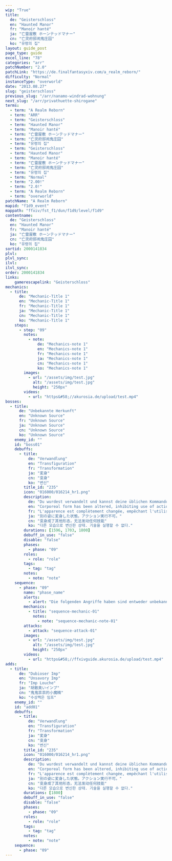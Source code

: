```yaml
---
wip: "True"
title:
  de: "Geisterschloss"
  en: "Haunted Manor"
  fr: "Manoir hanté"
  ja: "亡霊屋敷 ホーンテッドマナー"
  cn: "亡灵府邸闹鬼庄园"
  ko: "유령의 집"
layout: guide_post
page_type: guide
excel_line: "78"
categories: "arr"
patchNumber: "2.0"
patchLink: "https://de.finalfantasyxiv.com/a_realm_reborn/"
difficulty: "Normal"
instanceType: "overworld"
date: "2013.08.27"
slug: "geisterschloss"
previous_slug: "/arr/nanamo-windrad-wohnung"
next_slug: "/arr/privathuette-shirogane"
terms:
  - term: "A Realm Reborn"
  - term: "ARR"
  - term: "Geisterschloss"
  - term: "Haunted Manor"
  - term: "Manoir hanté"
  - term: "亡霊屋敷 ホーンテッドマナー"
  - term: "亡灵府邸闹鬼庄园"
  - term: "유령의 집"
  - term: "Geisterschloss"
  - term: "Haunted Manor"
  - term: "Manoir hanté"
  - term: "亡霊屋敷 ホーンテッドマナー"
  - term: "亡灵府邸闹鬼庄园"
  - term: "유령의 집"
  - term: "Normal"
  - term: "2.00!"
  - term: "2.0!"
  - term: "A Realm Reborn"
  - term: "overworld"
patchName: "A Realm Reborn"
mapid: "f1d9_event"
mappath: "ffxiv/fst_f1/dun/f1d9/level/f1d9"
contentname:
  de: "Geisterschloss"
  en: "Haunted Manor"
  fr: "Manoir hanté"
  ja: "亡霊屋敷 ホーンテッドマナー"
  cn: "亡灵府邸闹鬼庄园"
  ko: "유령의 집"
sortid: 2000141834
plvl: 
plvl_sync: 
ilvl: 
ilvl_sync: 
order: 2000141834
links:
    gamerescapelink: "Geisterschloss"
mechanics:
  - title:
      de: "Mechanic-Title 1"
      en: "Mechanic-Title 1"
      fr: "Mechanic-Title 1"
      ja: "Mechanic-Title 1"
      cn: "Mechanic-Title 1"
      ko: "Mechanic-Title 1"
    steps:
      - step: "09"
        notes:
          - note:
              de: "Mechanics-note 1"
              en: "Mechanics-note 1"
              fr: "Mechanics-note 1"
              ja: "Mechanics-note 1"
              cn: "Mechanics-note 1"
              ko: "Mechanics-note 1"
        images:
          - url: "/assets/img/test.jpg"
            alt: "/assets/img/test.jpg"
            height: "250px"
        videos:
          - url: "https&#58;//akurosia.de/upload/test.mp4"
bosses:
  - title:
      de: "Unbekannte Herkunft"
      en: "Unknown Source"
      fr: "Unknown Source"
      ja: "Unknown Source"
      cn: "Unknown Source"
      ko: "Unknown Source"
    enemy_id: ""
    id: "boss01"
    debuffs:
      - title:
          de: "Verwandlung"
          en: "Transfiguration"
          fr: "Transformation"
          ja: "変身"
          cn: "变身"
          ko: "변신"
        title_id: "235"
        icon: "016000/016214_hr1.png"
        description:
          de: "Du wurdest verwandelt und kannst deine üblichen Kommandos nicht benutzen."
          en: "Corporeal form has been altered, inhibiting use of actions."
          fr: "L'apparence est complètement changée, empêchant l'utilisation des actions."
          ja: "別の姿に変身した状態。アクション実行不可。"
          cn: "变身成了其他形态，无法发动任何技能"
          ko: "다른 모습으로 변신한 상태. 기술을 실행할 수 없다."
        durations: [1596, 1703, 1800]
        debuff_in_use: "false"
        disable: "false"
        phases:
          - phase: "09"
        roles:
          - role: "role"
        tags:
          - tag: "tag"
        notes:
          - note: "note"
    sequence:
      - phase: "09"
        name: "phase_name"
        alerts:
          - alert: "Die folgenden Angriffe haben sind entweder unbekannt oder haben keine klare Herkunft"
        mechanics:
          - title: "sequence-mechanic-01"
            notes:
              - note: "sequence-mechanic-note-01"
        attacks:
          - attack: "sequence-attack-01"
        images:
          - url: "/assets/img/test.jpg"
            alt: "/assets/img/test.jpg"
            height: "250px"
        videos:
          - url: "https&#58;//ffxivguide.akurosia.de/upload/test.mp4"
adds:
  - title:
      de: "Dubioser Imp"
      en: "Unsavory Imp"
      fr: "Imp Louche"
      ja: "胡散臭いインプ"
      cn: "鬼鬼祟祟的小魔精"
      ko: "수상쩍은 임프"
    enemy_id: ""
    id: "add01"
    debuffs:
      - title:
          de: "Verwandlung"
          en: "Transfiguration"
          fr: "Transformation"
          ja: "変身"
          cn: "变身"
          ko: "변신"
        title_id: "235"
        icon: "016000/016214_hr1.png"
        description:
          de: "Du wurdest verwandelt und kannst deine üblichen Kommandos nicht benutzen."
          en: "Corporeal form has been altered, inhibiting use of actions."
          fr: "L'apparence est complètement changée, empêchant l'utilisation des actions."
          ja: "別の姿に変身した状態。アクション実行不可。"
          cn: "变身成了其他形态，无法发动任何技能"
          ko: "다른 모습으로 변신한 상태. 기술을 실행할 수 없다."
        durations: [1800]
        debuff_in_use: "false"
        disable: "false"
        phases:
          - phase: "09"
        roles:
          - role: "role"
        tags:
          - tag: "tag"
        notes:
          - note: "note"
    sequence:
      - phase: "09"
---
```

